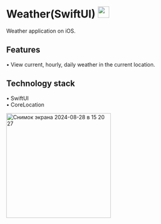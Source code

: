 # Weather(SwiftUI) <img src="https://github.com/user-attachments/assets/e4b6b615-a5bf-4e24-a38d-c33789d87fb1" width="30" height="30">

Weather application on iOS.<br />

## Features

• View current, hourly, daily weather in the current location.<br />

## Technology stack

• SwiftUI <br />
• CoreLocation <br />

<img width="277" alt="Снимок экрана 2024-08-28 в 15 20 27" src="https://github.com/user-attachments/assets/ad1088bc-6aab-4e28-a750-30ef80104bab">
